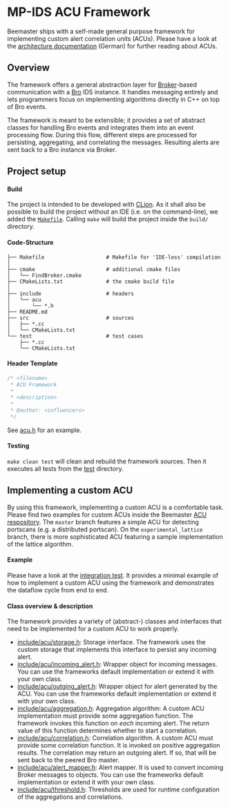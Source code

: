 MP-IDS ACU Framework
====================

Beemaster ships with a self-made general purpose framework for implementing custom alert correlation units (ACUs). Please have a look at the [architecture documentation](https://git.informatik.uni-hamburg.de/iss/mp-ids/blob/master/dokumente/dokumentation/architektur/Architektur.pdf) (German) for further reading about ACUs.

## Overview

The framework offers a general abstraction layer for [Broker](https://github.com/bro/broker)-based communication with a [Bro](https://www.bro.org) IDS instance. It handles messaging entirely and lets programmers focus on implementing algorithms directly in C++ on top of Bro events.

The framework is meant to be extensible; it provides a set of abstract classes for handling Bro events and integrates them into an event processing flow. During this flow, different steps are processed for persisting, aggregating, and correlating the messages. Resulting alerts are sent back to a Bro instance via Broker.

## Project setup

#### Build

The project is intended to be developed with [CLion][0]. As it shall also be
possible to build the project without an IDE (i.e. on the command-line), we
added the [`Makefile`](Makefile). Calling `make` will build the project inside the
`build/` directory.

[0]: https://www.jetbrains.com/clion/

#### Code-Structure

```
├── Makefile                    # Makefile for 'IDE-less' compilation
│
├── cmake                       # additional cmake files
│   └── FindBroker.cmake
├── CMakeLists.txt              # the cmake build file
│
├── include                     # headers
│   └── acu
│       └── *.h
├── README.md
├── src                         # sources
│   ├── *.cc
│   └── CMakeLists.txt
└── test                        # test cases
    ├── *.cc
    └── CMakeLists.txt
```

#### Header Template

```cpp
/* <filename>
 * ACU Framework
 *
 * <description>
 *
 * @author: <influencers>
 */
```

See [acu.h](include/acu/acu.h) for an example.

#### Testing

`make clean test` will clean and rebuild the framework sources. Then it executes all tests from the [test](test) directory.


## Implementing a custom ACU

By using this framework, implementing a custom ACU is a comfortable task. Please find two examples for custom ACUs inside the Beemaster [ACU respository](https://git.informatik.uni-hamburg.de/iss/mp-ids-acu). The `master` branch features a simple ACU for detecting portscans (e.g. a distributed portscan). On the `experimental_lattice` branch, there is more sophisticated ACU featuring a sample implementation of the lattice algorithm.

#### Example

Please have a look at the [integration test](test/test_acu.cc). It provides a minimal example of how to implement a custom ACU using the framework and demonstrates the dataflow cycle from end to end.

#### Class overview & description

The framework provides a variety of (abstract-) classes and interfaces that need to be implemented for a custom ACU to work properly.

- [include/acu/storage.h](include/acu/storage.h): Storage interface. The framework uses the custom storage that implements this interface to persist any incoming alert.
- [include/acu/incoming_alert.h](include/acu/incoming_alert.h): Wrapper object for incoming messages. You can use the frameworks default implementation or extend it with your own class.
- [include/acu/outging_alert.h](include/acu/outging_alert.h): Wrapper object for alert generated by the ACU. You can use the frameworks default implementation or extend it with your own class.
- [include/acu/aggregation.h](include/acu/aggregation.h): Aggregation algorithm: A custom ACU implementation must provide some aggregation function. The framework invokes this function on *each* incoming alert. The return value of this function determines whether to start a correlation.
- [include/acu/correlation.h](include/acu/correlation.h): Correlation algorithm. A custom ACU must provide some correlation function. It is invoked on positive aggregation results. The correlation may return an outgoing alert. If so, that will be sent back to the peered Bro master.
- [include/acu/alert_mapper.h](include/acu/alert_mapper.h): Alert mapper. It is used to convert incoming Broker messages to objects. You can use the frameworks default implementation or extend it with your own class.
- [include/acu/threshold.h](include/acu/threshold.h): Thresholds are used for runtime configuration of the aggregations and correlations.
